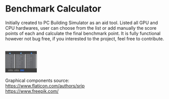 # Benchmark Calculator


Initially created to PC Building Simulator as an aid tool. Listed all GPU and CPU hardwares, user can choose from the list or 
add manually the score points of each and calculate the final benchmark point. 
It is fully functional however not bug free, if you interested to the project, feel free to contribute.

<br>
<img src="static/bmtool.JPG" width="100" >
<br>

Graphical components source:<br>
https://www.flaticon.com/authors/srip<br>
https://www.freepik.com/
